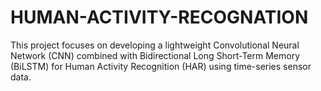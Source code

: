 # HUMAN-ACTIVITY-RECOGNATION
This project focuses on developing a lightweight Convolutional Neural Network (CNN) combined with Bidirectional Long Short-Term Memory (BiLSTM) for Human Activity Recognition (HAR) using time-series sensor data.
